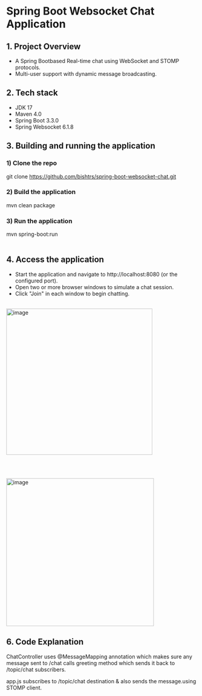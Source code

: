 # Spring Boot Websocket Chat Application

## 1. Project Overview 

- A Spring Bootbased Real-time chat using WebSocket and STOMP protocols.
- Multi-user support with dynamic message broadcasting.

## 2. Tech stack

- JDK 17  
- Maven 4.0  
- Spring Boot 3.3.0  
- Spring Websocket 6.1.8


## 3. Building and running the application

### 1) Clone the repo

git clone https://github.com/bishtrs/spring-boot-websocket-chat.git

### 2) Build the application

mvn clean package 

### 3) Run the application

mvn spring-boot:run<br/><br/>  

## 4. Access the application  

- Start the application and navigate to http://localhost:8080 (or the configured port).
- Open two or more browser windows to simulate a chat session.
- Click "Join" in each window to begin chatting.
  <br/><br/>

<img width="386" alt="image" src="https://github.com/user-attachments/assets/a513df82-239c-4822-8fee-2479b7fbe298" />

<br/><br/>

<img width="390" alt="image" src="https://github.com/user-attachments/assets/d97b8def-115c-4d11-81a4-c1cb8baa5483" />






## 6. Code Explanation

ChatController uses @MessageMapping annotation which makes sure any message sent to /chat calls greeting method which sends it back to
/topic/chat subscribers.

app.js subscribes to /topic/chat destination & also sends the message.using STOMP client. 



